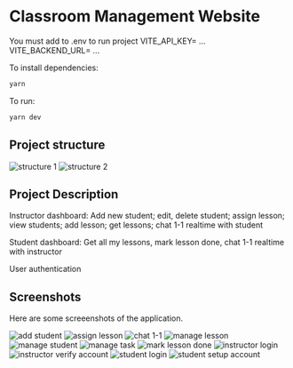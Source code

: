 # Classroom Management Website

You must add to .env to run project
VITE_API_KEY= ...
VITE_BACKEND_URL= ...

To install dependencies:

```bash
yarn
```

To run:

```bash
yarn dev
```

## Project structure
![structure 1](/public/images/structure-1.png)
![structure 2](/public/images/structure-2.png)

## Project Description

Instructor dashboard: Add new student; edit, delete student; assign lesson; view students; add lesson; get lessons; chat 1-1 realtime with student

Student dashboard: Get all my lessons, mark lesson done, chat 1-1 realtime with instructor

User authentication

## Screenshots
Here are some screeenshots of the application.

![add student](/public/images/add-student.png)
![assign lesson](/public/images/assign-lesson.png)
![chat 1-1](/public/images/chat-1-1.png)
![manage lesson](/public/images/manage-lesson.png)
![manage student](/public/images/manage-student.png)
![manage task](/public/images/manage-task.png)
![mark lesson done](/public/images/mark-lesson-done.png)
![instructor login](/public/images/instructor-login.png)
![instructor verify account](/public/images/instructor-verify-account.png)
![student login](/public/images/student-login.png)
![student setup account](/public/images/student-setup-account.png)

